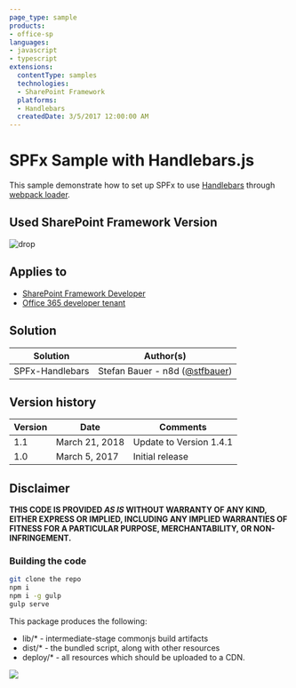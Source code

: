 ```yaml
---
page_type: sample
products:
- office-sp
languages:
- javascript
- typescript
extensions:
  contentType: samples
  technologies:
  - SharePoint Framework
  platforms:
  - Handlebars
  createdDate: 3/5/2017 12:00:00 AM
---
```

# SPFx Sample with Handlebars.js

This sample demonstrate how to set up SPFx to use [Handlebars](http://handlebarsjs.com) through [webpack loader](https://webpack.github.io/docs/loaders.html).


## Used SharePoint Framework Version
![drop](https://img.shields.io/badge/drop-1.4.1-green.svg)

## Applies to

* [SharePoint Framework Developer](https://docs.microsoft.com/sharepoint/dev/spfx/sharepoint-framework-overview)
* [Office 365 developer tenant](https://docs.microsoft.com/sharepoint/dev/spfx/set-up-your-developer-tenant)

## Solution

Solution|Author(s)
--------|---------
SPFx-Handlebars | Stefan Bauer - n8d ([@stfbauer](https://twitter.com/stfbauer))

## Version history

Version|Date|Comments
-------|----|--------
1.1|March 21, 2018|Update to Version 1.4.1
1.0|March 5, 2017|Initial release

## Disclaimer
**THIS CODE IS PROVIDED *AS IS* WITHOUT WARRANTY OF ANY KIND, EITHER EXPRESS OR IMPLIED, INCLUDING ANY IMPLIED WARRANTIES OF FITNESS FOR A PARTICULAR PURPOSE, MERCHANTABILITY, OR NON-INFRINGEMENT.**

### Building the code

```bash
git clone the repo
npm i
npm i -g gulp
gulp serve
```

This package produces the following:

* lib/* - intermediate-stage commonjs build artifacts
* dist/* - the bundled script, along with other resources
* deploy/* - all resources which should be uploaded to a CDN.


<img src="https://telemetry.sharepointpnp.com/sp-dev-fx-webparts/samples/handlebarsjs-webpack-loader" />
